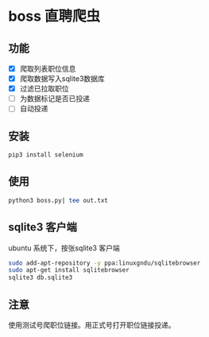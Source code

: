 # boss 直聘爬虫
## 功能
- [X] 爬取列表职位信息
- [X] 爬取数据写入sqlite3数据库
- [X] 过滤已拉取职位
- [ ] 为数据标记是否已投递
- [ ] 自动投递

## 安装
```bash
pip3 install selenium
```

## 使用
```bash
python3 boss.py| tee out.txt
```
## sqlite3 客户端
ubuntu 系统下，按张sqlite3 客户端

```bash
sudo add-apt-repository -y ppa:linuxgndu/sqlitebrowser
sudo apt-get install sqlitebrowser
sqlite3 db.sqlite3


```
## 注意
使用测试号爬职位链接。用正式号打开职位链接投递。
